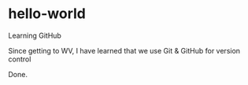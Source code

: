 # hello-world
Learning GitHub

Since getting to WV, I have learned that we use Git & GitHub for version control

Done.

